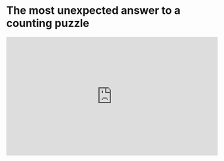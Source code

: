 # The most unexpected answer to a counting puzzle

<iframe width="560" height="315" src="https://www.youtube.com/embed/HEfHFsfGXjs" frameborder="0" allow="accelerometer; autoplay; clipboard-write; encrypted-media; gyroscope; picture-in-picture" allowfullscreen></iframe>
